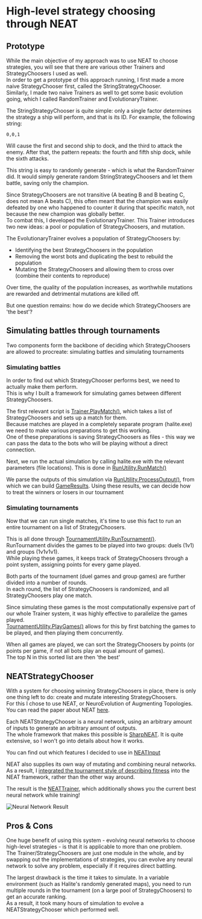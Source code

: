 # High-level strategy choosing through NEAT

## Prototype

While the main objective of my approach was to use NEAT to choose strategies, you will see that there are various other Trainers and StrategyChoosers I used as well.  
In order to get a prototype of this approach running, I first made a more naive StrategyChooser first, called the StringStrategyChooser.  
Similarly, I made two naive Trainers as well to get some basic evolution going, which I called RandomTrainer and EvolutionaryTrainer.

The StringStrategyChooser is quite simple: only a single factor determines the strategy a ship will perform, and that is its ID. For example, the following string:
```
0,0,1
```
Will cause the first and second ship to dock, and the third to attack the enemy. After that, the pattern repeats: the fourth and fifth ship dock, while the sixth attacks.

This string is easy to randomly generate - which is what the RandomTrainer did. It would simply generate random StringStrategyChoosers and let them battle, saving only the champion.

Since StrategyChoosers are not transitive (A beating B and B beating C, does not mean A beats C), this often meant that the champion was easily defeated by one who happened to counter it during that specific match, not because the new champion was globally better.  
To combat this, I developed the EvolutionaryTrainer. This Trainer introduces two new ideas: a pool or population of StrategyChoosers, and mutation.

The EvolutionaryTrainer evolves a population of StrategyChoosers by:
* Identifying the best StrategyChoosers in the population
* Removing the worst bots and duplicating the best to rebuild the population
* Mutating the StrategyChoosers and allowing them to cross over (combine their contents to reproduce)

Over time, the quality of the population increases, as worthwhile mutations are rewarded and detrimental mutations are killed off.

But one question remains: how do we decide which StrategyChoosers are 'the best'?

## Simulating battles through tournaments

Two components form the backbone of deciding which StrategyChoosers are allowed to procreate: simulating battles and simulating tournaments

### Simulating battles

In order to find out which StrategyChooser performs best, we need to actually make them perform.  
This is why I built a framework for simulating games between different StrategyChoosers.

The first relevant script is [Trainer.PlayMatch()](https://github.com/Lunariz/Halite2/blob/master/Trainer/Trainer.cs#L42), which takes a list of StrategyChoosers and sets up a match for them.  
Because matches are played in a completely separate program (halite.exe) we need to make various preparations to get this working.  
One of these preparations is saving StrategyChoosers as files - this way we can pass the data to the bots who will be playing without a direct connection.

Next, we run the actual simulation by calling halite.exe with the relevant parameters (file locations). This is done in [RunUtility.RunMatch()](https://github.com/Lunariz/Halite2/blob/master/Trainer/RunUtility.cs#L63)

We parse the outputs of this simulation via [RunUtility.ProcessOutput()](https://github.com/Lunariz/Halite2/blob/master/Trainer/RunUtility.cs#L133), from which we can build [GameResults](https://github.com/Lunariz/Halite2/blob/master/Trainer/RunUtility.cs#L196). Using these results, we can decide how to treat the winners or losers in our tournament

### Simulating tournaments

Now that we can run single matches, it's time to use this fact to run an entire tournament on a list of StrategyChoosers.

This is all done through [TournamentUtility.RunTournament()](https://github.com/Lunariz/Halite2/blob/master/Trainer/TournamentUtility.cs#L35).  
RunTournament divides the games to be played into two groups: duels (1v1) and groups (1v1v1v1).  
While playing these games, it keeps track of StrategyChoosers through a point system, assigning points for every game played.

Both parts of the tournament (duel games and group games) are further divided into a number of rounds.  
In each round, the list of StrategyChoosers is randomized, and all StrategyChoosers play one match.

Since simulating these games is the most computationally expensive part of our whole Trainer system, it was highly effective to parallelize the games played.  
[TournamentUtility.PlayGames()](https://github.com/Lunariz/Halite2/blob/master/Trainer/TournamentUtility.cs#L56) allows for this by first batching the games to be played, and then playing them concurrently.

When all games are played, we can sort the StrategyChoosers by points (or points per game, if not all bots play an equal amount of games).  
The top N in this sorted list are then 'the best'

## NEATStrategyChooser

With a system for choosing winning StrategyChoosers in place, there is only one thing left to do: create and mutate interesting StrategyChoosers.  
For this I chose to use NEAT, or NeuroEvolution of Augmenting Topologies. You can read the paper about NEAT [here](https://pdfs.semanticscholar.org/10fb/6715f0cdbf1f0c3c5574d022b132e1e99cca.pdf).

Each NEATStrategyChooser is a neural network, using an arbitrary amount of inputs to generate an arbitrary amount of outputs.  
The whole framework that makes this possible is [SharpNEAT](http://sharpneat.sourceforge.net/). It is quite extensive, so I won't go into details about how it works.

You can find out which features I decided to use in [NEATInput](https://github.com/Lunariz/Halite2/blob/master/Trainer/StrategyChoosers/NEATInput.cs)

NEAT also supplies its own way of mutating and combining neural networks.  
As a result, I [integrated the tournament style of describing fitness](https://github.com/Lunariz/Halite2/blob/master/Trainer/NEATTrainer.cs#L211) into the NEAT framework, rather than the other way around.

The result is the [NEATTrainer](https://github.com/Lunariz/Halite2/blob/master/Trainer/NEATTrainer.cs), which additionally shows you the current best neural network while training!

![Neural Network Result](https://i.imgur.com/ZNvJGLL.png)

## Pros & Cons

One huge benefit of using this system - evolving neural networks to choose high-level strategies - is that it is applicable to more than one problem.  
The Trainer/StrategyChoosers are just one module in the whole, and by swapping out the implementations of strategies, you can evolve any neural network to solve any problem, especially if it requires direct battling.

The largest drawback is the time it takes to simulate. In a variable environment (such as Halite's randomly generated maps), you need to run multiple rounds in the tournament (on a large pool of StrategyChoosers) to get an accurate ranking.  
As a result, it took many hours of simulation to evolve a NEATStrategyChooser which performed well.